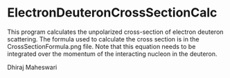 # ElectronDeuteronCrossSectionCalc

This program calculates the unpolarized cross-section of electron deuteron scattering. The formula used to calculate the cross section is
in the CrossSectionFormula.png file. Note that this equation needs to be integrated over the momentum of the interacting nucleon
in the deuteron.

Dhiraj Maheswari
